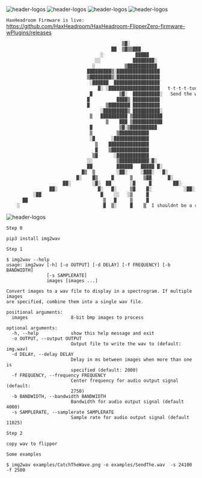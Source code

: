 ![header-logos](https://img.shields.io/website?color=alert&down_color=offline&down_message=offline&label=maxheadroom.dev&logo=Hyperledger&up_color=online&up_message=online&url=https%3A%2F%2Fmaxheadroom.dev%2F)
![header-logos](https://img.shields.io/static/v1?label=Firmware&logo=dev.to&message=Staging&color=9cf)
![header-logos](https://img.shields.io/static/v1?label=Version&logo=confluence&message=.23&color=green)
![header-logos](https://img.shields.io/github/commit-activity/w/HaxHeadroom/HaxHeadroom-FlipperZero-Goodies)

`HaxHeadroom Firmware is live:` https://github.com/HaxHeadroom/HaxHeadroom-FlipperZero-firmware-wPlugins/releases

```python
                                           ▒▓░                                           
                                       ▓▓  ▒▓▒▒▓▓▓                                        
                                   ░            ▓▓▓▓▓                                     
                                 ░░            ▓▓▓▓▓▓▓▓░                                  
                                ░           ▒▓▓▓▓▓▓▓▓▓▓▓                         
                              ▓▓▓▓▓▓▓▓▓▒░▓▓▓▓▓▓▓▓▓▓▓▓▓▓▓▓                             
                              ▒▓▓▓▓▓▓▓▓▒░▓▓▓▓▓▓▓▓▓▓▓▓▓▓▓▓                                 
                               ░▓▓▓▓▓▓  ▓▓▓▓▓▓▓▓▓▓▓▓▓▓▓▓▓                                 
                                  ▓░ ░▓▓▓▓▓▓▓▓▓▓▓▓▓▓▓▓▓▓▓   𝚝-𝚝-𝚝-𝚝-𝚝𝚞𝚗𝚎 𝚢𝚘𝚞𝚛 𝚏-𝚏-𝚏𝚕𝚒𝚙𝚙𝚎𝚛 𝚒𝚗𝚝𝚘 𝙽𝚎𝚝𝚠𝚘𝚛𝚔 𝟸𝟹!                          
                               ▓          ▒▓░  ▓▓▓▓▓▓▓▓▓▓░   Send the wav!                         
                              ▓          ▓▓▓▓▒ ▓▓▓▓▓▓▓▓▓▓                                 
                              ▓      ▒▓▓▓▓▓▓▓▓ ▓▓▓▓▓▓▓▓▓▓                                 
                                   ░▓▓▓▓▓▓▓▓▓▒ ▓▓▓▓▓▓▓▓▓▓░                                
                               ▒   ▓▓▓▓▓▓▓▓▓▓ ▒▓▓▓▓▓▓▓▓▓▓▓                                
                                     ▒    ▓▓▓ ▒▓▓▓▓▓▓▓▓▓▓▓                                
                               ▓          ▒▓░▒▓▓▓▓▓▓▓▓▓▓                                  
                               ▒         ▒▓▓▓▓▓▓▓▓▓▓▓                                     
                               ░▓      ░▓▓▓▓▓▓▓▓▓▓▓▓▓                                     
                                 ▒    ▓▓▓▓▓▓▓▓▓▓▓▓▓▓▓                                     
                                 ▓    ▒▓▓▓▓▓▓▓▓▓▓▓▓▓▓                                     
                                ▒▓      ░▓▓▓▓▓▓▓▓▓▓▓▓                                     
                              ░░         ▒▓▓▓▓▓▓▓▓▓▓▓░▓░                                  
                              ▓▓         ▓▓▓▓▓▓   ▓▓▓▓▓ ▓░                                
                            ▓▒  ▒        ░▓▓░     ░▓▓▓░   ▓░                              
                          ▓░    ▓▒     ▓      ▒    ▒▓▓      ▓░                            
                     ▓▓░        ░▓░  ▓▓       ░▓     ▓        ▓▓░                         
                ▓▓░               ▓░   ▓░     ▒▓    ▓░            ░▓▓░                    
          ░▓▓                      ▓    ░░   ░▒     ▓                   ░▓                
      ▓▓                            ▒   ▓     ▒     ▓                         ▓░          
    ░                               ▓  ▒░     ▓    ▒  I shouldnt be a repo       ▓░ 


```
![header-logos](https://github.com/HaxHeadroom/HaxHeadroom-FlipperZero-Goodies/raw/main/tools/CatchTheWav/SendTheWav.gif)


`Step 0`

```
pip3 install img2wav
```

`Step 1`

```
$ img2wav --help
usage: img2wav [-h] [-o OUTPUT] [-d DELAY] [-f FREQUENCY] [-b BANDWIDTH]
               [-s SAMPLERATE]
               images [images ...]

Convert images to a wav file to display in a spectrogram. If multiple images
are specified, combine them into a single wav file.

positional arguments:
  images                8-bit bmp images to process

optional arguments:
  -h, --help            show this help message and exit
  -o OUTPUT, --output OUTPUT
                        Output file to write the wav to (default: img.wav)
  -d DELAY, --delay DELAY
                        Delay in ms between images when more than one is
                        specified (default: 2000)
  -f FREQUENCY, --frequency FREQUENCY
                        Center frequency for audio output signal (default:
                        2750)
  -b BANDWIDTH, --bandwidth BANDWIDTH
                        Bandwidth for audio output signal (default 4000)
  -s SAMPLERATE, --samplerate SAMPLERATE
                        Sample rate for audio output signal (default 11025)
```

`Step 2`

```
copy wav to flipper
```

`Some examples`

```
$ img2wav examples/CatchTheWave.png -o examples/SendThe.wav  -s 24100 -f 2500
```
